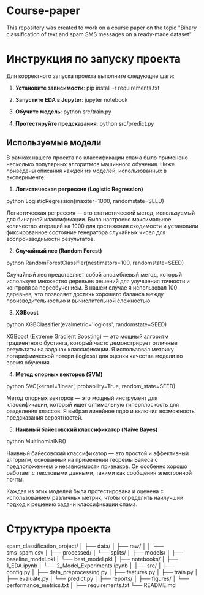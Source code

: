 # Course-paper
This repository was created to work on a course paper on the topic "Binary classification of text and spam SMS messages on a ready-made dataset"


# Инструкция по запуску проекта

Для корректного запуска проекта выполните следующие шаги:

1. **Установите зависимости**: pip install -r requirements.txt

2. **Запустите EDA в Jupyter**:  jupyter notebook
   

3. **Обучите модель**: python src/train.py
   

4. **Протестируйте предсказания**: python src/predict.py
   

## Используемые модели

В рамках нашего проекта по классификации спама было применено несколько популярных алгоритмов машинного обучения. Ниже приведены описания каждой из моделей, использованных в эксперименте:

1. **Логистическая регрессия (Logistic Regression)**  
   
python
   LogisticRegression(maxiter=1000, randomstate=SEED)
   
  
   Логистическая регрессия — это статистический метод, используемый для бинарной классификации. Было настроено максимальное количество итераций на 1000 для достижения сходимости и установили фиксированное состояние генератора случайных чисел для воспроизводимости результатов.

2. **Случайный лес (Random Forest)**  
   
python
   RandomForestClassifier(nestimators=100, randomstate=SEED)
   
  
   Случайный лес представляет собой ансамблевый метод, который использует множество деревьев решений для улучшения точности и контроля за переобучением. В нашем случае я использовал 100 деревьев, что позволяет достичь хорошего баланса между производительностью и вычислительной сложностью.

3. **XGBoost**  
   
python
   XGBClassifier(evalmetric='logloss', randomstate=SEED)
   
  
   XGBoost (Extreme Gradient Boosting) — это мощный алгоритм градиентного бустинга, который часто демонстрирует отличные результаты на задачах классификации. Я использовал метрику логарифмической потери (logloss) для оценки качества модели во время обучения.

4. **Метод опорных векторов (SVM)**  
   
python
   SVC(kernel='linear', probability=True, random_state=SEED)
   
  
   Метод опорных векторов — это мощный инструмент для классификации, который ищет оптимальную гиперплоскость для разделения классов. Я выбрал линейное ядро и включил возможность предсказания вероятностей.

5. **Наивный байесовский классификатор (Naive Bayes)**  
   
python
   MultinomialNB()
   
  
   Наивный байесовский классификатор — это простой и эффективный алгоритм, основанный на применении теоремы Байеса с предположением о независимости признаков. Он особенно хорошо работает с текстовыми данными, такими как сообщения электронной почты.

Каждая из этих моделей была протестирована и оценена с использованием различных метрик, чтобы определить наилучший подход к решению задачи классификации спама.


# Структура проекта


spam_classification_project/
│
├── data/
│   ├── raw/
│   │   └── sms_spam.csv
│   ├── processed/
│   └── splits/
│
├── models/
│   ├── baseline_model.pkl
│   └── best_model.pkl
│
├── notebooks/
│   ├── 1_EDA.ipynb
│   └── 2_Model_Experiments.ipynb
│
├── src/
│   ├── config.py
│   ├── data_preprocessing.py
│   ├── features.py
│   ├── train.py
│   ├── evaluate.py
│   └── predict.py
│
├── reports/
│   ├── figures/
│   └── performance_metrics.txt
│
├── requirements.txt
└── README.md